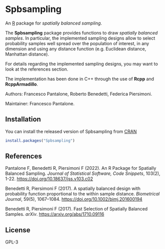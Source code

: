 
<!-- README.md is generated from README.Rmd. Please edit that file -->

# Spbsampling

An [R](https://www.r-project.org) package for *spatially balanced
sampling*.

The **Spbsampling** package provides functions to draw *spatially
balanced samples*. In particular, the implemented sampling designs allow
to select probability samples well spread over the population of
interest, in any dimension and using any distance function
(e.g. Euclidean distance, Manhattan distance).

For details regarding the implemented sampling designs, you may want to
look at the references section.

The implementation has been done in C++ through the use of **Rcpp** and
**RcppArmadillo**.

Authors: Francesco Pantalone, Roberto Benedetti, Federica Piersimoni.

Maintainer: Francesco Pantalone.

## Installation

You can install the released version of Spbsampling from
[CRAN](https://CRAN.R-project.org)

``` r
install.packages("Spbsampling")
```

## References

Pantalone F, Benedetti R, Piersimoni F (2022). An R Package for
Spatially Balanced Sampling. *Journal of Statistical Software, Code
Snippets*, 103(2), 1-22. <https://doi.org/10.18637/jss.v103.c02>

Benedetti R, Piersimoni F (2017). A spatially balanced design with
probability function proportional to the within sample distance.
*Biometrical Journal*, 59(5), 1067–1084.
<https://doi.org/10.1002/bimj.201600194>

Benedetti R, Piersimoni F (2017). Fast Selection of Spatially Balanced
Samples. *arXiv*. <https://arxiv.org/abs/1710.09116>

## License

GPL-3
